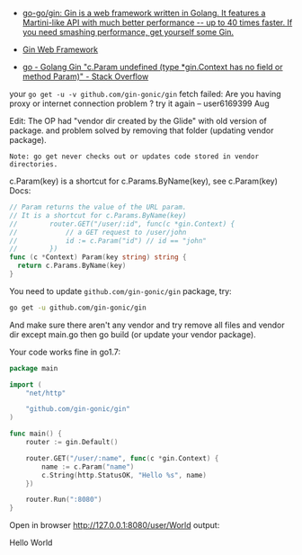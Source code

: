 
* [go-go/gin: Gin is a web framework written in Golang. It features a Martini-like API with much better performance -- up to 40 times faster. If you need smashing performance, get yourself some Gin. ](https://github.com/go-go/gin)
* [Gin Web Framework ](https://gin-gonic.github.io/gin/)


* [go - Golang Gin "c.Param undefined (type *gin.Context has no field or method Param)" - Stack Overflow ](https://stackoverflow.com/questions/38970180/golang-gin-c-param-undefined-type-gin-context-has-no-field-or-method-param/38970414)

	
your `go get -u -v github.com/gin-gonic/gin` fetch failed: Are you having proxy or internet connection problem ? try it again – user6169399 Aug 


Edit: The OP had "vendor dir created by the Glide" with old version of package. and problem solved by removing that folder (updating vendor package).

`Note: go get never checks out or updates code stored in vendor directories.`

c.Param(key) is a shortcut for c.Params.ByName(key), see c.Param(key) Docs:

```go
// Param returns the value of the URL param.
// It is a shortcut for c.Params.ByName(key)
//        router.GET("/user/:id", func(c *gin.Context) {
//            // a GET request to /user/john
//            id := c.Param("id") // id == "john"
//        })
func (c *Context) Param(key string) string {
  return c.Params.ByName(key)
}
```
You need to update  `github.com/gin-gonic/gin` package, try:

```sh
go get -u github.com/gin-gonic/gin
```
And make sure there aren't any vendor and try remove all files and vendor dir except main.go then go build (or update your vendor package).

Your code works fine in go1.7:
```go
package main

import (
    "net/http"

    "github.com/gin-gonic/gin"
)

func main() {
    router := gin.Default()

    router.GET("/user/:name", func(c *gin.Context) {
        name := c.Param("name")
        c.String(http.StatusOK, "Hello %s", name)
    })

    router.Run(":8080")
}
```
Open in browser http://127.0.0.1:8080/user/World
output:

Hello World